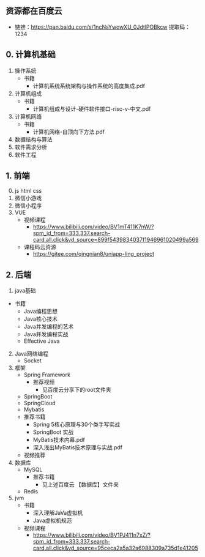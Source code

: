 ## 资源都在百度云
- 链接：https://pan.baidu.com/s/1ncNsYwowXU_0JdtlPOBkcw 提取码：1234 

## 0. 计算机基础
1. 操作系统
   - 书籍
     - 计算机系统系统架构与操作系统的高度集成.pdf
2. 计算机组成
   - 书籍
     - 计算机组成与设计-硬件软件接口-risc-v-中文.pdf
3. 计算机网络
   - 书籍
     - 计算机网络-自顶向下方法.pdf
4. 数据结构与算法
5. 软件需求分析 
6. 软件工程

## 1. 前端
0. js html css
1. 微信小游戏
2. 微信小程序
3. VUE
   - 视频课程
     - https://www.bilibili.com/video/BV1mT411K7nW/?spm_id_from=333.337.search-card.all.click&vd_source=899f5439834037f1946961020499a569
   - 课程码云资源
     - https://gitee.com/qingnian8/uniapp-ling_project

## 2. 后端
1. java基础
  - 书籍
    - Java编程思想
    - Java核心技术
    - Java并发编程的艺术
    - Java并发编程实战
    - Effective Java
2. Java网络编程
    - Socket
3. 框架
    - Spring Framework
      - 推荐视频
        - 见百度云分享下的root文件夹
    - SpringBoot
    - SpringCloud
    - Mybatis
    - 推荐书籍
      - Spring 5核心原理与30个类手写实战
      - SpringBoot 实战
      -  MyBatis技术内幕.pdf
      -  深入浅出MyBatis技术原理与实战.pdf
   - 视频推荐
4. 数据库
   - MySQL
     - 推荐书籍
       - 见上述百度云 【数据库】文件夹
   - Redis 
5. jvm
    - 书籍
      - 深入理解JaVa虚拟机
      - Java虚拟机规范
    - 视频课程
      - https://www.bilibili.com/video/BV1PJ411n7xZ/?spm_id_from=333.337.search-card.all.click&vd_source=95ceca2a5a32a6988309a735d1e41205